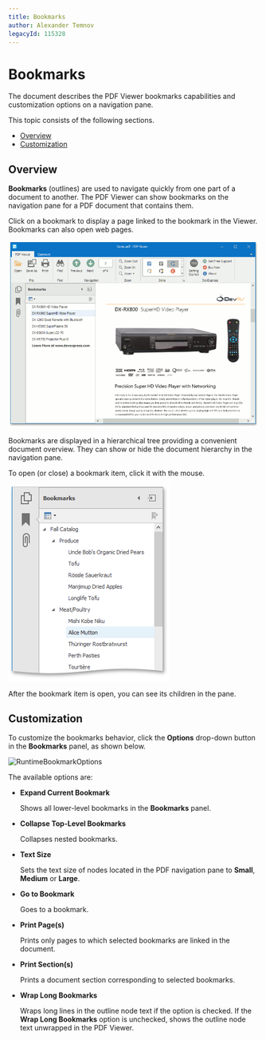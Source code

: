 ```yaml
---
title: Bookmarks
author: Alexander Temnov
legacyId: 115328
---
```

# Bookmarks
The document describes the PDF Viewer bookmarks capabilities and customization options on a navigation pane.

This topic consists of the following sections.
* [Overview](#overview)
* [Customization](#customization)

## <a name="overview"/>Overview
**Bookmarks** (outlines) are used to navigate quickly from one part of a document to another. The PDF Viewer can show bookmarks on the navigation pane for a PDF document that contains them.

Click on a bookmark to display a page linked to the bookmark in the Viewer.  Bookmarks can also open web pages.

![ClickBookmark](../../images/img118808.jpg)

Bookmarks are displayed in a hierarchical tree providing a convenient document overview. They can show or hide the document hierarchy in the navigation pane.

To open (or close) a bookmark item, click it with the mouse.

![BookmarkItems](../../images/img118809.jpg)

After the bookmark item is open, you can see its children in the pane.

## <a name="customization"/>Customization
To customize the bookmarks behavior, click the **Options** drop-down button in the **Bookmarks** panel, as shown below.

![RuntimeBookmarkOptions](../../images/img118811.jpg)

The available options are:
* **Expand Current Bookmark**
	
	Shows all lower-level bookmarks in the **Bookmarks** panel.
* **Collapse Top-Level Bookmarks**
	
	Collapses nested bookmarks.
* **Text Size**
	
	Sets the text size of nodes located in the PDF navigation pane to **Small**, **Medium** or **Large**.
* **Go to Bookmark**
	
	Goes to a bookmark.
* **Print Page(s)**
	
	Prints only pages to which selected bookmarks are linked in the document.
* **Print Section(s)**
	
	Prints a document section corresponding to selected bookmarks.
* **Wrap Long Bookmarks**
	
	Wraps long lines in the outline node text if the option is checked. If the **Wrap Long Bookmarks** option is unchecked, shows the outline node text unwrapped in the PDF Viewer.
